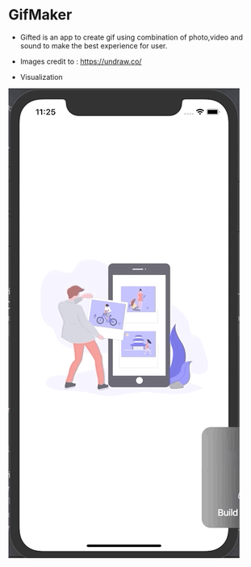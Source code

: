 # GifMaker

- Gifted is an app to create gif using combination of photo,video and sound to make the best experience for user.



- Images credit to : https://undraw.co/







- Visualization

 ![](Gifted.gif)







